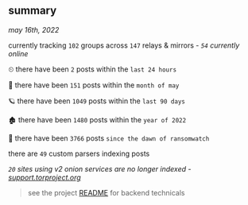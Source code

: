 
## summary
_may 16th, 2022_

currently tracking `102` groups across `147` relays & mirrors - _`54` currently online_

⏲ there have been `2` posts within the `last 24 hours`

🦈 there have been `151` posts within the `month of may`

🪐 there have been `1049` posts within the `last 90 days`

🏚 there have been `1480` posts within the `year of 2022`

🦕 there have been `3766` posts `since the dawn of ransomwatch`

there are `49` custom parsers indexing posts

_`20` sites using v2 onion services are no longer indexed - [support.torproject.org](https://support.torproject.org/onionservices/v2-deprecation/)_

> see the project [README](https://github.com/thetanz/ransomwatch#ransomwatch--) for backend technicals

